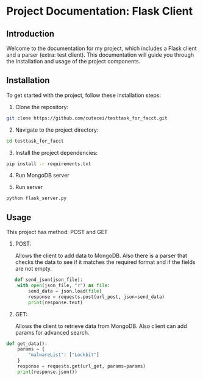 # Project Documentation: Flask Client
## Introduction

Welcome to the documentation for my project, which includes a Flask client and a parser (extra: test client). This documentation will guide you through the installation and usage of the project components.

## Installation

To get started with the project, follow these installation steps:

1) Clone the repository:

```bash
git clone https://github.com/cutecei/testtask_for_facct.git
```

2) Navigate to the project directory:

```bash
cd testtask_for_facct
```

3) Install the project dependencies:
```bash
pip install -r requirements.txt
```

4) Run MongoDB server

5) Run server
```bash
python flask_server.py
```

## Usage

This project has method: POST and GET

1) POST:
   
   Allows the client to add data to MongoDB. Also there is a parser that checks the data to see if it matches the required format and if the fields are not empty.
```python
   def send_json(json_file):
    with open(json_file, "r") as file:
        send_data = json.load(file)
        response = requests.post(url_post, json=send_data)
        print(response.text)
```

2) GET:
   
   Allows the client to retrieve data from MongoDB. Also client can add params for advanced search.
```python
def get_data():
    params = {
        "malwareList": ["Lockbit"]
    }
    response = requests.get(url_get, params=params)
    print(response.json())
```
